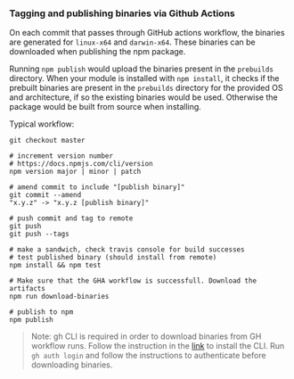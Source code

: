 ### Tagging and publishing binaries via Github Actions

On each commit that passes through GitHub actions workflow, the binaries are generated for `linux-x64` and `darwin-x64`. These binaries can be downloaded when publishing the npm package.

Running `npm publish` would upload the binaries present in the `prebuilds` directory. When your module is installed with `npm install`, it checks if the prebuilt binaries are present in the `prebuilds` directory for the provided OS and architecture, if so the existing binaries would be used. Otherwise the package would be built from source when installing.

Typical workflow:

```
git checkout master

# increment version number
# https://docs.npmjs.com/cli/version
npm version major | minor | patch

# amend commit to include "[publish binary]"
git commit --amend
"x.y.z" -> "x.y.z [publish binary]"

# push commit and tag to remote
git push
git push --tags

# make a sandwich, check travis console for build successes
# test published binary (should install from remote)
npm install && npm test

# Make sure that the GHA workflow is successfull. Download the artifacts
npm run download-binaries

# publish to npm
npm publish
```

> Note: gh CLI is required in order to download binaries from GH workflow runs. Follow the instruction in the [link](https://github.com/cli/cli#installation) to install the CLI. Run `gh auth login` and follow the instructions to authenticate before downloading binaries. 